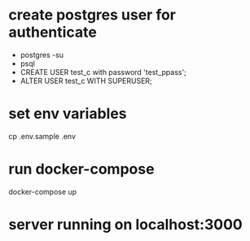 # create postgres user for authenticate

- postgres -su
- psql
- CREATE USER test_c with password 'test_ppass';
- ALTER USER test_c WITH SUPERUSER;

# set env variables
cp .env.sample .env

# run docker-compose
docker-compose up

# server running on localhost:3000
